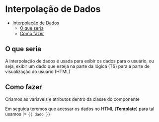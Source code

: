 # Interpolação de Dados

<!-- TOC -->
* [Interpolação de Dados](#interpolação-de-dados)
  * [O que seria](#o-que-seria)
  * [Como fazer](#como-fazer)
<!-- TOC -->

## O que seria
A interpolação de dados é usada para exibir os dados para o usuário, ou seja, exibir um dado que esteja na parte da lógica (TS) para a parte de visualização do usuário (HTML)


## Como fazer
Criamos as variaveis e atributos dentro da classe do componente

Em seguida teremos que acessar os dados no HTML (**Template**) para tal usamos |> `{{ dado }}`

